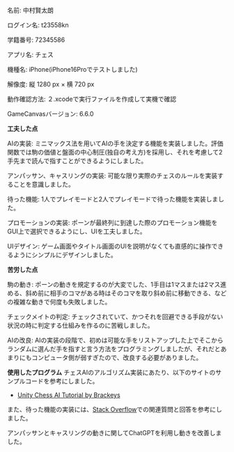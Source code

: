 名前: 中村賢太朗

ログイン名: t23558kn

学籍番号: 72345586

アプリ名: チェス

機種名: iPhone(iPhone16Proでテストしました)

解像度: 縦 1280 px × 横 720 px

動作確認方法: ２.xcodeで実行ファイルを作成して実機で確認

GameCanvasバージョン: 6.6.0

**工夫した点**

AIの実装: ミニマックス法を用いてAIの手を決定する機能を実装しました。評価関数では駒の価値と盤面の中心制圧(独自の考え方)を採用し、それを考慮して2手先まで読んで指すことができるようにしました。

アンパッサン、キャスリングの実装: 可能な限り実際のチェスのルールを実装することを意識しました。

待った機能: 1人でプレイモードと2人でプレイモードで待った機能を実装しました。

プロモーションの実装: ポーンが最終列に到達した際のプロモーション機能をGUI上で選択できるようにし、UIを工夫しました。

UIデザイン: ゲーム画面やタイトル画面のUIを説明がなくても直感的に操作できるようにシンプルにデザインしました。

**苦労した点**

駒の動き: ポーンの動きを規定するのが大変でした、1手目は1マスまたは2マス進める、斜め前に相手のコマがある時はそのコマを取り斜め前に移動できる、などの複雑な動きで何度も失敗しました。

チェックメイトの判定: チェックされていて、かつそれを回避できる手段がない状況の時に判定する仕組みを作るのに苦戦しました。

AIの改良: AIの実装の段階で、初めは可能な手をリストアップした上でそこからランダムに選んだ手を指すと言う方法をプログラミングしましたが、それだとあまりにもコンピュータ側が弱すぎたので、改良する必要がありました。

**使用したプログラム**
チェスAIのアルゴリズム実装にあたり、以下のサイトのサンプルコードを参考にしました。
- [Unity Chess AI Tutorial by Brackeys](https://www.youtube.com/user/Brackeys)

また、待った機能の実装には、[Stack Overflow](https://stackoverflow.com/)での関連質問と回答を参考にしました。

アンパッサンとキャスリングの動きに関してChatGPTを利用し動きを改善しました。



<!---
Ken10404/Ken10404 is a ✨ special ✨ repository because its `README.md` (this file) appears on your GitHub profile.
You can click the Preview link to take a look at your changes.
--->
